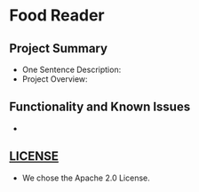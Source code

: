 # Food Reader

## Project Summary
- One Sentence Description: 
- Project Overview: 

## Functionality and Known Issues
- 

## [LICENSE](https://github.com/bredmond5/CS48_Project/blob/master/LICENSE)
- We chose the Apache 2.0 License. 
